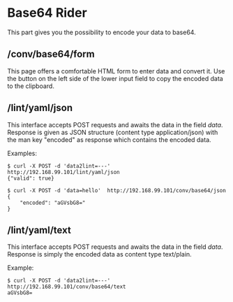 

# Base64 Rider
This part gives you the possibility to encode your data to base64.

## /conv/base64/form
This page offers a comfortable HTML form to enter data and convert it. Use the button on the left side of the lower input field to copy the encoded data to the clipboard.
 

## /lint/yaml/json
This interface accepts POST requests and awaits the data in the field _data_. Response is given as JSON structure (content type application/json) with the man key "encoded" as response which contains the encoded data. 

Examples:
```
$ curl -X POST -d 'data2lint=---'  http://192.168.99.101/lint/yaml/json
{"valid": true}

$ curl -X POST -d 'data=hello'  http://192.168.99.101/conv/base64/json
{
    "encoded": "aGVsbG8="
}
```

## /lint/yaml/text
This interface accepts POST requests and awaits the data in the field _data_. Response is simply the encoded data as content type text/plain.

Example:
```
$ curl -X POST -d 'data2lint=---'  http://192.168.99.101/conv/base64/text
aGVsbG8=
```
